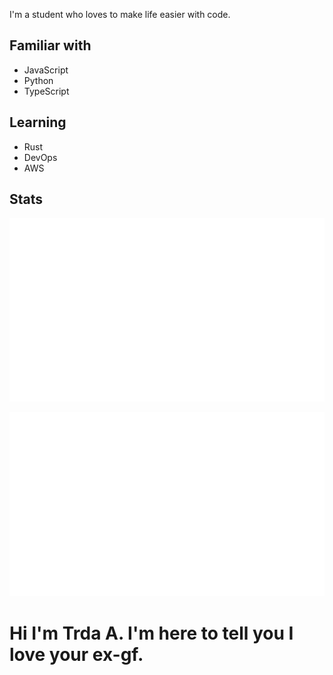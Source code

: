 I'm a student who loves to make life easier with code.

## Familiar with
- JavaScript
- Python
- TypeScript

## Learning
- Rust
- DevOps
- AWS

## Stats
[![Langs](https://raw.githubusercontent.com/spicyzboss/stats/output/generated/languages.svg)](https://github.com/spicyzboss/stats)

[![Stats](https://raw.githubusercontent.com/spicyzboss/stats/output/generated/overview.svg)](https://github.com/spicyzboss/stats)

# Hi I'm Trda A. I'm here to tell you I love your ex-gf.
